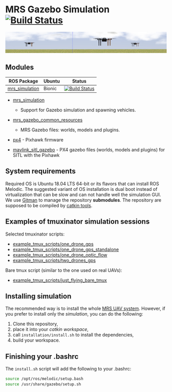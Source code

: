 # MRS Gazebo Simulation [![Build Status](https://travis-ci.com/ctu-mrs/simulation.svg?branch=master)](https://travis-ci.com/ctu-mrs/simulation)

![](.fig/thumbnail.jpg)

## Modules

| ROS Package                                                             | Ubuntu | Status                                                                                                                                      |
|-------------------------------------------------------------------------|--------|---------------------------------------------------------------------------------------------------------------------------------------------|
| [mrs_simulation](https://github.com/ctu-mrs/mrs_simulation)                     | Bionic | [![Build Status](https://travis-ci.com/ctu-mrs/mrs_simulation.svg?branch=master)](https://travis-ci.com/ctu-mrs/mrs_simulation)                     |

* [mrs_simulation](https://github.com/ctu-mrs/mrs_simulation)
  * Support for Gazebo simulation and spawning vehicles.

* [mrs_gazebo_common_resources](https://github.com/ctu-mrs/mrs_gazebo_common_resources)
  * MRS Gazebo files: worlds, models and plugins.

* [px4](https://github.com/ctu-mrs/px4_firmware) - Pixhawk firmware
* [mavlink_sitl_gazebo](https://github.com/ctu-mrs/px4_sitl_gazebo) - PX4 gazebo files (worlds, models and plugins) for SITL with the Pixhawk

## System requirements

Required OS is Ubuntu 18.04 LTS 64-bit or its flavors that can install ROS Melodic.
The suggested variant of OS installation is dual boot instead of virtualization that can be slow and can not handle well the simulation GUI.
We use [Gitman](https://github.com/jacebrowning/gitman) to manage the repository **submodules**.
The repository are supposed to be compiled by [catkin tools](https://catkin-tools.readthedocs.io).

## Examples of tmuxinator simulation sessions

Selected tmuxinator scripts:

- [example_tmux_scripts/one_drone_gps](example_tmux_scripts/one_drone_gps)
- [example_tmux_scripts/one_drone_gps_standalone](example_tmux_scripts/one_drone_gps_standalone)
- [example_tmux_scripts/one_drone_optic_flow](example_tmux_scripts/one_drone_optic_flow)
- [example_tmux_scripts/two_drones_gps](example_tmux_scripts/two_drones_gps)

Bare tmux script (similar to the one used on real UAVs):

- [example_tmux_scripts/just_flying_bare_tmux](example_tmux_scripts/just_flying_bare_tmux)

## Installing simulation

The recommended way is to install the whole [MRS UAV system](https://github.com/ctu-mrs/mrs_uav_system).
However, if you prefer to install only the *simulation*, you can do the following:

1. Clone this repository,
2. place it into your *catkin workspace*,
3. call ```installation/install.sh``` to install the dependencies,
4. build your workspace.

## Finishing your .bashrc

The `install.sh` script will add the following to your .bashrc:
```bash
source /opt/ros/melodic/setup.bash
source /usr/share/gazebo/setup.sh
```
